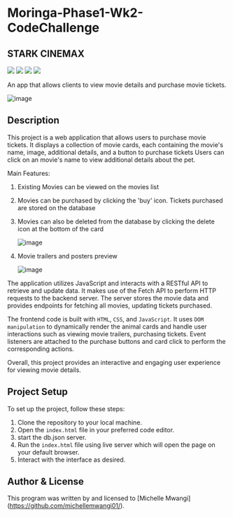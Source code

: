 # Moringa-Phase1-Wk2-CodeChallenge
## STARK CINEMAX
![](https://img.shields.io/badge/HTML5-E34F26?style=for-the-badge&logo=html5&logoColor=white)
![](https://img.shields.io/badge/CSS3-1572B6?style=for-the-badge&logo=css3&logoColor=white)
![](https://img.shields.io/badge/JavaScript-323330?style=for-the-badge&logo=javascript&logoColor=F7DF1E)
![](https://img.shields.io/badge/VSCode-0078D4?style=for-the-badge&logo=visual%20studio%20code&logoColor=white)
</br>

An app that allows clients to view movie details and purchase movie tickets.

![image](https://github.com/michellemwangi01/StarkMovies/assets/84324369/a5009cbe-cb7d-4840-8fb5-3ba3af60ac41)

## Description
This project is a web application that allows users to purchase movie tickets. It displays a collection of movie cards, each containing the movie's name, image, additional details, and a button to purchase tickets  Users can click on an movie's name to view additional details about the pet.

Main Features:
1. Existing Movies can be viewed on the movies list
2. Movies can be purchased by clicking the 'buy' icon. Tickets purchased are stored on the database
3. Movies can also be deleted from the database by clicking the delete icon at the bottom of the card

   ![image](https://github.com/michellemwangi01/StarkMovies/assets/84324369/866a4334-4120-4861-b8f6-29d3a640034c)

5. Movie trailers and posters preview

   ![image](https://github.com/michellemwangi01/StarkMovies/assets/84324369/d62445dc-55db-4572-b7b0-7611d9f7f8ec)

The application utilizes JavaScript and interacts with a RESTful API to retrieve and update data. It makes use of the Fetch API to perform HTTP requests to the backend server. The server stores the movie data and provides endpoints for fetching all movies, updating tickets purchased.

The frontend code is built with `HTML`, `CSS`, and `JavaScript`. It uses `DOM manipulation` to dynamically render the animal cards and handle user interactions such as viewing movie trailers, purchasing tickets. Event listeners are attached to the purchase buttons and card click to perform the corresponding actions.


Overall, this project provides an interactive and engaging user experience for viewing movie details. 

## Project Setup
To set up the project, follow these steps:
1. Clone the repository to your local machine.
2. Open the `index.html` file  in your preferred code editor.
3. start the db.json server.
4. Run the `index.html` file using live server which will open the page on your default browser.
5. Interact with the interface as desired.


## Author & License
This program was written by and licensed to [Michelle Mwangi] (https://github.com/michellemwangi01/).


